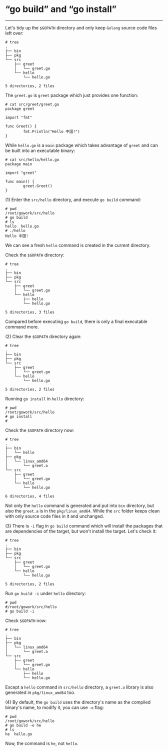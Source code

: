 # “go build” and “go install”
----
Let's tidy up the `$GOPATH` directory and only keep `Golang` source code files left over:  

	# tree
	.
	├── bin
	├── pkg
	└── src
	    ├── greet
	    │   └── greet.go
	    └── hello
	        └── hello.go
	
	5 directories, 2 files
The `greet.go` is `greet` package which just provides one function:  

	# cat src/greet/greet.go
	package greet
	
	import "fmt"
	
	func Greet() {
	        fmt.Println("Hello 中国!")
	}

While `hello.go` is a `main` package which takes advantage of `greet` and can be built into an executable binary:  

	# cat src/hello/hello.go
	package main
	
	import "greet"
	
	func main() {
	        greet.Greet()
	}

(1) Enter the `src/hello` directory, and execute `go build` command:  

	# pwd
	/root/gowork/src/hello
	# go build
	# ls
	hello  hello.go
	# ./hello
	Hello 中国!

We can see a fresh `hello` command is created in the current directory.  

Check the `$GOPATH` directory:  

	# tree
	.
	├── bin
	├── pkg
	└── src
	    ├── greet
	    │   └── greet.go
	    └── hello
	        ├── hello
	        └── hello.go
	
	5 directories, 3 files

Compared before executing `go build`, there is only a final executable command more.  

(2) Clear the `$GOPATH` directory again:  

	# tree
	.
	├── bin
	├── pkg
	└── src
	    ├── greet
	    │   └── greet.go
	    └── hello
	        └── hello.go
	
	5 directories, 2 files

Running `go install` in `hello` directory:  

	# pwd
	/root/gowork/src/hello
	# go install
	#

Check the `$GOPATH` directory now: 

	# tree
	.
	├── bin
	│   └── hello
	├── pkg
	│   └── linux_amd64
	│       └── greet.a
	└── src
	    ├── greet
	    │   └── greet.go
	    └── hello
	        └── hello.go
	
	6 directories, 4 files

Not only the `hello` command is generated and put into `bin` directory, but also the `greet.a` is in the `pkg/linux_amd64`. While the `src` folder keeps clean with only source code files in it and unchanged.  

(3) There is `-i` flag in `go build` command which will install the packages that are dependencies of the target, but won't install the target. Let's check it:  

	# tree
	.
	├── bin
	├── pkg
	└── src
	    ├── greet
	    │   └── greet.go
	    └── hello
	        └── hello.go
	
	5 directories, 2 files

Run `go build -i` under `hello` directory:  

	# pwd
	#/root/gowork/src/hello
	# go build -i
  
Check `$GOPATH` now:  

	# tree
	.
	├── bin
	├── pkg
	│   └── linux_amd64
	│       └── greet.a
	└── src
	    ├── greet
	    │   └── greet.go
	    └── hello
	        ├── hello
	        └── hello.go
Except a `hello` command in `src/hello` directory, a `greet.a` library is also generated in `pkg/linux_amd64` too.  

(4) By default, the `go build` uses the directory's name as the compiled binary's name, to modify it, you can use `-o` flag:  

	# pwd
	/root/gowork/src/hello
	# go build -o he
	# ls
	he  hello.go

Now, the command is `he`, not `hello`.

